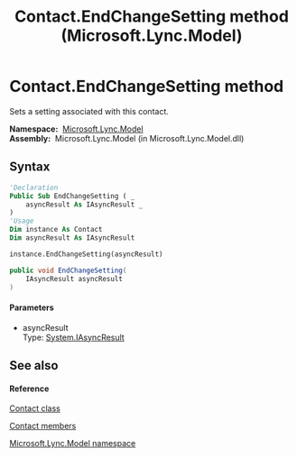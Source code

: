﻿---
title: Contact.EndChangeSetting method  (Microsoft.Lync.Model)
TOCTitle: 'EndChangeSetting method '
ms:assetid: M:Microsoft.Lync.Model.Contact.EndChangeSetting(System.IAsyncResult)_DI_3_UC_OCS14MrefLyncWPF
ms:mtpsurl: https://msdn.microsoft.com/en-us/library/microsoft.lync.model.contact.endchangesetting(v=office.15)
ms:contentKeyID: 48588638
ms.date: 07/28/2014
mtps_version: v=office.15
f1_keywords:
- Microsoft.Lync.Model.Contact.EndChangeSetting
dev_langs:
- CSharp
- JScript
- VB
- other
---

# Contact.EndChangeSetting method

Sets a setting associated with this contact.

**Namespace:**  [Microsoft.Lync.Model](microsoft-lync-model-namespace_2.md)  
**Assembly:**  Microsoft.Lync.Model (in Microsoft.Lync.Model.dll)

## Syntax

``` vb
'Declaration
Public Sub EndChangeSetting ( _
    asyncResult As IAsyncResult _
)
'Usage
Dim instance As Contact
Dim asyncResult As IAsyncResult

instance.EndChangeSetting(asyncResult)
```

``` csharp
public void EndChangeSetting(
    IAsyncResult asyncResult
)
```

#### Parameters

  - asyncResult  
    Type: [System.IAsyncResult](http://msdn2.microsoft.com/en-us/library/ft8a6455)  

## See also

#### Reference

[Contact class](contact-class-microsoft-lync-model_2.md)

[Contact members](contact-members-microsoft-lync-model_2.md)

[Microsoft.Lync.Model namespace](microsoft-lync-model-namespace_2.md)

